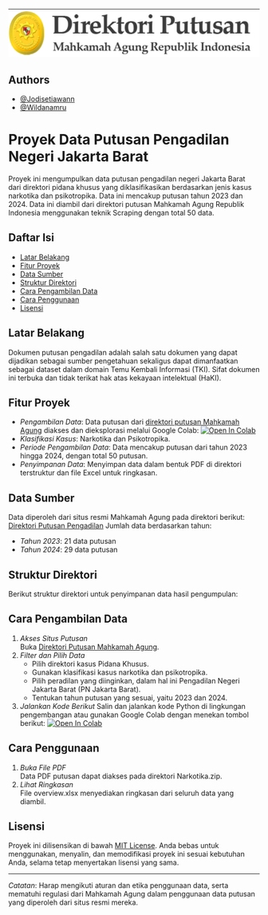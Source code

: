 ![Logo](https://github.com/Jodisetiawann/Dataset-Narkotika_280_294/blob/main/Direktori%20Putusan%20MA.png)

## Authors

- [@Jodisetiawann](https://github.com/Jodisetiawann)
- [@Wildanamru](https://github.com/wildanamru)

# Proyek Data Putusan Pengadilan Negeri Jakarta Barat

Proyek ini mengumpulkan data putusan pengadilan negeri Jakarta Barat dari direktori pidana khusus yang diklasifikasikan berdasarkan jenis kasus narkotika dan psikotropika. Data ini mencakup putusan tahun 2023 dan 2024. Data ini diambil dari direktori putusan Mahkamah Agung Republik Indonesia menggunakan teknik Scraping dengan total 50 data.

## Daftar Isi
- [Latar Belakang](#latar-belakang)
- [Fitur Proyek](#fitur-proyek)
- [Data Sumber](#data-sumber)
- [Struktur Direktori](#struktur-direktori)
- [Cara Pengambilan Data](#cara-pengambilan-data)
- [Cara Penggunaan](#cara-penggunaan)
- [Lisensi](#lisensi)

## Latar Belakang
Dokumen putusan pengadilan adalah salah satu dokumen yang dapat dijadikan sebagai sumber pengetahuan sekaligus dapat dimanfaatkan sebagai dataset dalam domain Temu Kembali Informasi (TKI). Sifat dokumen ini terbuka dan tidak terikat hak atas kekayaan intelektual (HaKI).

## Fitur Proyek
- *Pengambilan Data*: Data putusan dari [direktori putusan Mahkamah Agung](https://putusan3.mahkamahagung.go.id/direktori.html) diakses dan dieksplorasi melalui Google Colab:
[![Open In Colab](https://colab.research.google.com/assets/colab-badge.svg)](https://colab.research.google.com/drive/1F08ozvpDBw4DVQTH9X835984Ig3JJv76?usp=sharing)
- *Klasifikasi Kasus*: Narkotika dan Psikotropika.
- *Periode Pengambilan Data*: Data mencakup putusan dari tahun 2023 hingga 2024, dengan total 50 putusan.
- *Penyimpanan Data*: Menyimpan data dalam bentuk PDF di direktori terstruktur dan file Excel untuk ringkasan.

## Data Sumber
Data diperoleh dari situs resmi Mahkamah Agung pada direktori berikut:  
[Direktori Putusan Pengadilan](https://putusan3.mahkamahagung.go.id/direktori.html)
Jumlah data berdasarkan tahun:
- *Tahun 2023*: 21 data putusan
- *Tahun 2024*: 29 data putusan

## Struktur Direktori
Berikut struktur direktori untuk penyimpanan data hasil pengumpulan:

## Cara Pengambilan Data
1. *Akses Situs Putusan*  
   Buka [Direktori Putusan Mahkamah Agung](https://putusan3.mahkamahagung.go.id/direktori.html).
2. *Filter dan Pilih Data*
   - Pilih direktori kasus Pidana Khusus.
   - Gunakan klasifikasi kasus narkotika dan psikotropika.
   - Pilih peradilan yang diinginkan, dalam hal ini Pengadilan Negeri Jakarta Barat (PN Jakarta Barat).
   - Tentukan tahun putusan yang sesuai, yaitu 2023 dan 2024.
3. *Jalankan Kode Berikut*
   Salin dan jalankan kode Python di lingkungan pengembangan atau gunakan Google Colab dengan menekan tombol berikut:
   [![Open In Colab](https://colab.research.google.com/assets/colab-badge.svg)](https://colab.research.google.com/drive/1F08ozvpDBw4DVQTH9X835984Ig3JJv76?usp=sharing)

## Cara Penggunaan
1. *Buka File PDF*  
   Data PDF putusan dapat diakses pada direktori Narkotika.zip.
2. *Lihat Ringkasan*  
   File overview.xlsx menyediakan ringkasan dari seluruh data yang diambil.

## Lisensi
Proyek ini dilisensikan di bawah [MIT License](LICENSE). Anda bebas untuk menggunakan, menyalin, dan memodifikasi proyek ini sesuai kebutuhan Anda, selama tetap menyertakan lisensi yang sama.

---

*Catatan*: Harap mengikuti aturan dan etika penggunaan data, serta mematuhi regulasi dari Mahkamah Agung dalam penggunaan data putusan yang diperoleh dari situs resmi mereka.
